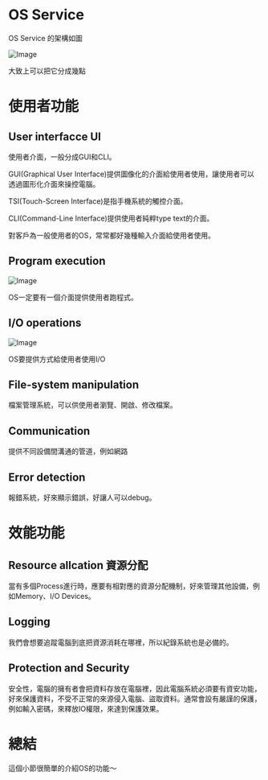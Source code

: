 # OS Service

OS Service 的架構如圖

![Image](https://i.imgur.com/GXQ03nu.png)

大致上可以把它分成幾點

# 使用者功能
## User interfacce UI
使用者介面，一般分成GUI和CLI。

GUI(Graphical User Interface)提供圖像化的介面給使用者使用，讓使用者可以透過圖形化介面來操控電腦。

TSI(Touch-Screen Interface)是指手機系統的觸控介面。

CLI(Command-Line Interface)提供使用者純粹type text的介面。

對客戶為一般使用者的OS，常常都好幾種輸入介面給使用者使用。
## Program execution

![Image](https://i.imgur.com/qKgfrWt.png)

OS一定要有一個介面提供使用者跑程式。

## I/O operations

![Image](https://i.imgur.com/ufMhIl6.png)

OS要提供方式給使用者使用I/O

## File-system manipulation
檔案管理系統，可以供使用者瀏覽、開啟、修改檔案。

## Communication

提供不同設備間溝通的管道，例如網路

## Error detection

報錯系統，好來顯示錯誤，好讓人可以debug。


# 效能功能
## Resource allcation 資源分配
當有多個Process進行時，應要有相對應的資源分配機制，好來管理其他設備，例如Memory、I/O Devices。
## Logging
我們會想要追蹤電腦到底把資源消耗在哪裡，所以紀錄系統也是必備的。
## Protection and Security
安全性，電腦的擁有者會把資料存放在電腦裡，因此電腦系統必須要有資安功能，好來保護資料，不受不正常的來源侵入電腦、盜取資料。通常會設有嚴謹的保護，例如輸入密碼，來釋放IO權限，來達到保護效果。

# 總結

這個小節很簡單的介紹OS的功能～
